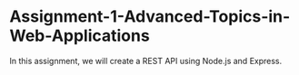 # Assignment-1-Advanced-Topics-in-Web-Applications
In this assignment, we will create a REST API using Node.js and Express.
